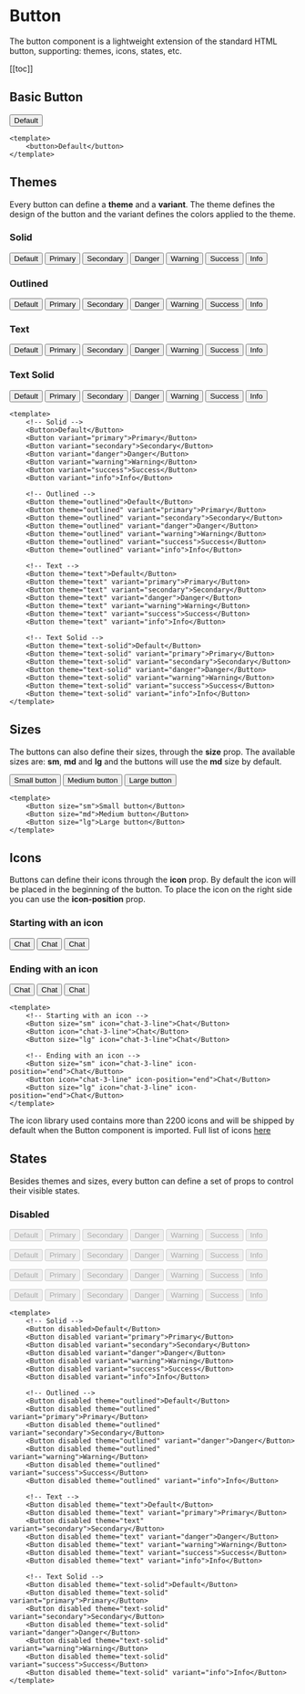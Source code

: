 # Button

The button component is a lightweight extension of the standard HTML button, supporting: themes, icons, states, etc.

[[toc]]

## Basic Button

<Button>Default</Button>

<CodeGroup>
  <CodeGroupItem title="Vue" active>

```vue
<template>
    <button>Default</button>
</template>
```

  </CodeGroupItem>
</CodeGroup>

## Themes

Every button can define a **theme** and a **variant**. The theme defines the design of the button and the variant defines the colors applied to the theme.

### Solid

<p class="components-inline">
    <Button>Default</Button>
    <Button variant="primary">Primary</Button>
    <Button variant="secondary">Secondary</Button>
    <Button variant="danger">Danger</Button>
    <Button variant="warning">Warning</Button>
    <Button variant="success">Success</Button>
    <Button variant="info">Info</Button>
</p>

### Outlined

<p class="components-inline">
    <Button theme="outlined">Default</Button>
    <Button theme="outlined" variant="primary">Primary</Button>
    <Button theme="outlined" variant="secondary">Secondary</Button>
    <Button theme="outlined" variant="danger">Danger</Button>
    <Button theme="outlined" variant="warning">Warning</Button>
    <Button theme="outlined" variant="success">Success</Button>
    <Button theme="outlined" variant="info">Info</Button>
</p>

### Text

<p class="components-inline">
    <Button theme="text">Default</Button>
    <Button theme="text" variant="primary">Primary</Button>
    <Button theme="text" variant="secondary">Secondary</Button>
    <Button theme="text" variant="danger">Danger</Button>
    <Button theme="text" variant="warning">Warning</Button>
    <Button theme="text" variant="success">Success</Button>
    <Button theme="text" variant="info">Info</Button>
</p>

### Text Solid

<p class="components-inline">
    <Button theme="text-solid">Default</Button>
    <Button theme="text-solid" variant="primary">Primary</Button>
    <Button theme="text-solid" variant="secondary">Secondary</Button>
    <Button theme="text-solid" variant="danger">Danger</Button>
    <Button theme="text-solid" variant="warning">Warning</Button>
    <Button theme="text-solid" variant="success">Success</Button>
    <Button theme="text-solid" variant="info">Info</Button>
</p>

<CodeGroup>
  <CodeGroupItem title="Vue" active>

```vue
<template>
    <!-- Solid -->
    <Button>Default</Button>
    <Button variant="primary">Primary</Button>
    <Button variant="secondary">Secondary</Button>
    <Button variant="danger">Danger</Button>
    <Button variant="warning">Warning</Button>
    <Button variant="success">Success</Button>
    <Button variant="info">Info</Button>

    <!-- Outlined -->
    <Button theme="outlined">Default</Button>
    <Button theme="outlined" variant="primary">Primary</Button>
    <Button theme="outlined" variant="secondary">Secondary</Button>
    <Button theme="outlined" variant="danger">Danger</Button>
    <Button theme="outlined" variant="warning">Warning</Button>
    <Button theme="outlined" variant="success">Success</Button>
    <Button theme="outlined" variant="info">Info</Button>

    <!-- Text -->
    <Button theme="text">Default</Button>
    <Button theme="text" variant="primary">Primary</Button>
    <Button theme="text" variant="secondary">Secondary</Button>
    <Button theme="text" variant="danger">Danger</Button>
    <Button theme="text" variant="warning">Warning</Button>
    <Button theme="text" variant="success">Success</Button>
    <Button theme="text" variant="info">Info</Button>

    <!-- Text Solid -->
    <Button theme="text-solid">Default</Button>
    <Button theme="text-solid" variant="primary">Primary</Button>
    <Button theme="text-solid" variant="secondary">Secondary</Button>
    <Button theme="text-solid" variant="danger">Danger</Button>
    <Button theme="text-solid" variant="warning">Warning</Button>
    <Button theme="text-solid" variant="success">Success</Button>
    <Button theme="text-solid" variant="info">Info</Button>
</template>
```

  </CodeGroupItem>
</CodeGroup>

## Sizes

The buttons can also define their sizes, through the **size** prop. The available sizes are: **sm**, **md** and **lg** and the buttons will use the **md** size by default.

<p class="components-inline">
    <Button size="sm">Small button</Button>
    <Button size="md">Medium button</Button>
    <Button size="lg">Large button</Button>
</p>

<CodeGroup>
  <CodeGroupItem title="Vue" active>

```vue
<template>
    <Button size="sm">Small button</Button>
    <Button size="md">Medium button</Button>
    <Button size="lg">Large button</Button>
</template>
```

  </CodeGroupItem>
</CodeGroup>

## Icons

Buttons can define their icons through the **icon** prop. By default the icon will be placed in the beginning of the button. To place the icon on the right side you can use the **icon-position** prop.

### Starting with an icon

<p class="components-inline">
    <Button size="sm" icon="chat-3-line">Chat</Button>
    <Button icon="chat-3-line">Chat</Button>
    <Button size="lg" icon="chat-3-line">Chat</Button>
</p>

### Ending with an icon

<p class="components-inline">
    <Button size="sm" icon="chat-3-line" icon-position="end">Chat</Button>
    <Button icon="chat-3-line" icon-position="end">Chat</Button>
    <Button size="lg" icon="chat-3-line" icon-position="end">Chat</Button>
</p>

<CodeGroup>
  <CodeGroupItem title="Vue" active>

```vue
<template>
    <!-- Starting with an icon -->
    <Button size="sm" icon="chat-3-line">Chat</Button>
    <Button icon="chat-3-line">Chat</Button>
    <Button size="lg" icon="chat-3-line">Chat</Button>

    <!-- Ending with an icon -->
    <Button size="sm" icon="chat-3-line" icon-position="end">Chat</Button>
    <Button icon="chat-3-line" icon-position="end">Chat</Button>
    <Button size="lg" icon="chat-3-line" icon-position="end">Chat</Button>
</template>
```

  </CodeGroupItem>
</CodeGroup>

The icon library used contains more than 2200 icons and will be shipped by default when the Button component is imported. Full list of icons [here](https://remixicon.com/)

## States

Besides themes and sizes, every button can define a set of props to control their visible states.

### Disabled

<p class="components-inline">
    <Button disabled>Default</Button>
    <Button disabled variant="primary">Primary</Button>
    <Button disabled variant="secondary">Secondary</Button>
    <Button disabled variant="danger">Danger</Button>
    <Button disabled variant="warning">Warning</Button>
    <Button disabled variant="success">Success</Button>
    <Button disabled variant="info">Info</Button>
</p>

<p class="components-inline">
    <Button disabled theme="outlined">Default</Button>
    <Button disabled theme="outlined" variant="primary">Primary</Button>
    <Button disabled theme="outlined" variant="secondary">Secondary</Button>
    <Button disabled theme="outlined" variant="danger">Danger</Button>
    <Button disabled theme="outlined" variant="warning">Warning</Button>
    <Button disabled theme="outlined" variant="success">Success</Button>
    <Button disabled theme="outlined" variant="info">Info</Button>
</p>

<p class="components-inline">
    <Button disabled theme="text">Default</Button>
    <Button disabled theme="text" variant="primary">Primary</Button>
    <Button disabled theme="text" variant="secondary">Secondary</Button>
    <Button disabled theme="text" variant="danger">Danger</Button>
    <Button disabled theme="text" variant="warning">Warning</Button>
    <Button disabled theme="text" variant="success">Success</Button>
    <Button disabled theme="text" variant="info">Info</Button>
</p>

<p class="components-inline">
    <Button disabled theme="text-solid">Default</Button>
    <Button disabled theme="text-solid" variant="primary">Primary</Button>
    <Button disabled theme="text-solid" variant="secondary">Secondary</Button>
    <Button disabled theme="text-solid" variant="danger">Danger</Button>
    <Button disabled theme="text-solid" variant="warning">Warning</Button>
    <Button disabled theme="text-solid" variant="success">Success</Button>
    <Button disabled theme="text-solid" variant="info">Info</Button>
</p>

<CodeGroup>
  <CodeGroupItem title="Vue" active>

```vue
<template>
    <!-- Solid -->
    <Button disabled>Default</Button>
    <Button disabled variant="primary">Primary</Button>
    <Button disabled variant="secondary">Secondary</Button>
    <Button disabled variant="danger">Danger</Button>
    <Button disabled variant="warning">Warning</Button>
    <Button disabled variant="success">Success</Button>
    <Button disabled variant="info">Info</Button>

    <!-- Outlined -->
    <Button disabled theme="outlined">Default</Button>
    <Button disabled theme="outlined" variant="primary">Primary</Button>
    <Button disabled theme="outlined" variant="secondary">Secondary</Button>
    <Button disabled theme="outlined" variant="danger">Danger</Button>
    <Button disabled theme="outlined" variant="warning">Warning</Button>
    <Button disabled theme="outlined" variant="success">Success</Button>
    <Button disabled theme="outlined" variant="info">Info</Button>

    <!-- Text -->
    <Button disabled theme="text">Default</Button>
    <Button disabled theme="text" variant="primary">Primary</Button>
    <Button disabled theme="text" variant="secondary">Secondary</Button>
    <Button disabled theme="text" variant="danger">Danger</Button>
    <Button disabled theme="text" variant="warning">Warning</Button>
    <Button disabled theme="text" variant="success">Success</Button>
    <Button disabled theme="text" variant="info">Info</Button>

    <!-- Text Solid -->
    <Button disabled theme="text-solid">Default</Button>
    <Button disabled theme="text-solid" variant="primary">Primary</Button>
    <Button disabled theme="text-solid" variant="secondary">Secondary</Button>
    <Button disabled theme="text-solid" variant="danger">Danger</Button>
    <Button disabled theme="text-solid" variant="warning">Warning</Button>
    <Button disabled theme="text-solid" variant="success">Success</Button>
    <Button disabled theme="text-solid" variant="info">Info</Button>
</template>
```

  </CodeGroupItem>
</CodeGroup>
